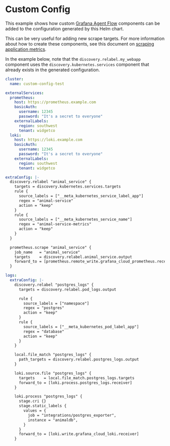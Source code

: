 # Custom Config

This example shows how custom [Grafana Agent Flow](https://grafana.com/docs/agent/latest/flow/) components can be added to the configuration generated by this Helm chart.

This can be very useful for adding new scrape targets. For more information about how to create these components, see this document on [scraping application metrics](../../charts/k8s-monitoring/docs/ScrapeApplicationMetrics.md).

In the example below, note that the `discovery.relabel.my_webapp` component uses the `discovery.kubernetes.services` component that already exists in the generated configuration.

```yaml
cluster:
  name: custom-config-test

externalServices:
  prometheus:
    host: https://prometheus.example.com
    basicAuth:
      username: 12345
      password: "It's a secret to everyone"
    externalLabels:
      region: southwest
      tenant: widgetco
  loki:
    host: https://loki.example.com
    basicAuth:
      username: 12345
      password: "It's a secret to everyone"
    externalLabels:
      region: southwest
      tenant: widgetco

extraConfig: |-
  discovery.relabel "animal_service" {
    targets = discovery.kubernetes.services.targets
    rule {
      source_labels = ["__meta_kubernetes_service_label_app"]
      regex = "animal-service"
      action = "keep"
    }
    rule {
      source_labels = ["__meta_kubernetes_service_name"]
      regex = "animal-service-metrics"
      action = "keep"
    }
  }

  prometheus.scrape "animal_service" {
    job_name   = "animal_service"
    targets    = discovery.relabel.animal_service.output
    forward_to = [prometheus.remote_write.grafana_cloud_prometheus.receiver]
  }

logs:
  extraConfig: |-
    discovery.relabel "postgres_logs" {
      targets = discovery.relabel.pod_logs.output

      rule {
        source_labels = ["namespace"]
        regex = "postgres"
        action = "keep"
      }
      rule {
        source_labels = ["__meta_kubernetes_pod_label_app"]
        regex = "database"
        action = "keep"
      }
    }

    local.file_match "postgres_logs" {
      path_targets = discovery.relabel.postgres_logs.output
    }

    loki.source.file "postgres_logs" {
      targets    = local.file_match.postgres_logs.targets
      forward_to = [loki.process.postgres_logs.receiver]
    }

    loki.process "postgres_logs" {
      stage.cri {}
      stage.static_labels {
        values = {
          job = "integrations/postgres_exporter",
          instance = "animaldb",
        }
      }
      forward_to = [loki.write.grafana_cloud_loki.receiver]
    }
```
